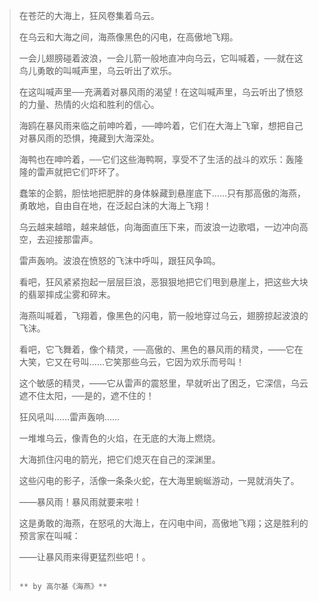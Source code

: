 > <p>在苍茫的大海上，狂风卷集着乌云。<p>在乌云和大海之间，海燕像黑色的闪电，在高傲地飞翔。<p>一会儿翅膀碰着波浪，一会儿箭一般地直冲向乌云，它叫喊着，──就在这鸟儿勇敢的叫喊声里，乌云听出了欢乐。<p>在这叫喊声里──充满着对暴风雨的渴望！在这叫喊声里，乌云听出了愤怒的力量、热情的火焰和胜利的信心。<p>海鸥在暴风雨来临之前呻吟着，──呻吟着，它们在大海上飞窜，想把自己对暴风雨的恐惧，掩藏到大海深处。<p>海鸭也在呻吟着，──它们这些海鸭啊，享受不了生活的战斗的欢乐：轰隆隆的雷声就把它们吓坏了。<p>蠢笨的企鹅，胆怯地把肥胖的身体躲藏到悬崖底下……只有那高傲的海燕，勇敢地，自由自在地，在泛起白沫的大海上飞翔！<p>乌云越来越暗，越来越低，向海面直压下来，而波浪一边歌唱，一边冲向高空，去迎接那雷声。<p>雷声轰响。波浪在愤怒的飞沫中呼叫，跟狂风争鸣。<p>看吧，狂风紧紧抱起一层层巨浪，恶狠狠地把它们甩到悬崖上，把这些大块的翡翠摔成尘雾和碎末。<p>海燕叫喊着，飞翔着，像黑色的闪电，箭一般地穿过乌云，翅膀掠起波浪的飞沫。<p>看吧，它飞舞着，像个精灵，──高傲的、黑色的暴风雨的精灵，——它在大笑，它又在号叫……它笑那些乌云，它因为欢乐而号叫！<p>这个敏感的精灵，——它从雷声的震怒里，早就听出了困乏，它深信，乌云遮不住太阳，──是的，遮不住的！<p>狂风吼叫……雷声轰响……<p>一堆堆乌云，像青色的火焰，在无底的大海上燃烧。<p>大海抓住闪电的箭光，把它们熄灭在自己的深渊里。<p>这些闪电的影子，活像一条条火蛇，在大海里蜿蜒游动，一晃就消失了。<p>——暴风雨！暴风雨就要来啦！<p>这是勇敢的海燕，在怒吼的大海上，在闪电中间，高傲地飞翔；这是胜利的预言家在叫喊：<p>——让暴风雨来得更猛烈些吧！。
>
>
>                                                                                    ** by 高尔基《海燕》**
<!--
**helopng/helopng** is a ✨ _special_ ✨ repository because its `README.md` (this file) appears on your GitHub profile.

Here are some ideas to get you started:

- 🔭 I’m currently working on ...
- 🌱 I’m currently learning ...
- 👯 I’m looking to collaborate on ...
- 🤔 I’m looking for help with ...
- 💬 Ask me about ...
- 📫 How to reach me: ...
- 😄 Pronouns: ...
- ⚡ Fun fact: ...
-->
